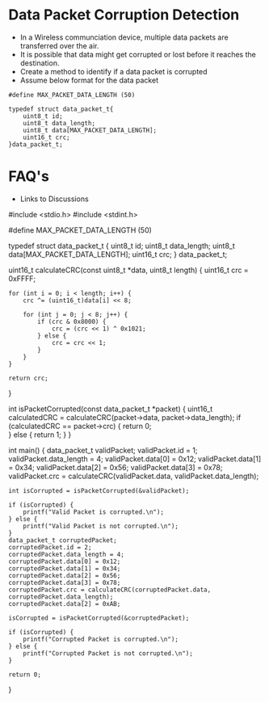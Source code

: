 # Data Packet Corruption Detection
* In a Wireless communciation device, multiple data packets are transferred over the air. 
* It is possible that data might get corrupted or lost before it reaches the destination.
* Create a method to identify if a data packet is corrupted
* Assume below format for the data packet

```
#define MAX_PACKET_DATA_LENGTH (50)

typedef struct data_packet_t{
    uint8_t id;
    uint8_t data_length;
    uint8_t data[MAX_PACKET_DATA_LENGTH];
    uint16_t crc;
}data_packet_t;

```
# FAQ's
* Links to Discussions


#include <stdio.h>
#include <stdint.h>

#define MAX_PACKET_DATA_LENGTH (50)

typedef struct data_packet_t {
    uint8_t id;
    uint8_t data_length;
    uint8_t data[MAX_PACKET_DATA_LENGTH];
    uint16_t crc;
} data_packet_t;

uint16_t calculateCRC(const uint8_t *data, uint8_t length) {
    uint16_t crc = 0xFFFF;  

    for (int i = 0; i < length; i++) {
        crc ^= (uint16_t)data[i] << 8;  

        for (int j = 0; j < 8; j++) {
            if (crc & 0x8000) {
                crc = (crc << 1) ^ 0x1021;  
            } else {
                crc = crc << 1;  
            }
        }
    }

    return crc;
}

int isPacketCorrupted(const data_packet_t *packet) {
    uint16_t calculatedCRC = calculateCRC(packet->data, packet->data_length);
    if (calculatedCRC == packet->crc) {
        return 0;  
    } else {
        return 1; 
    }
}

int main() {
    data_packet_t validPacket;
    validPacket.id = 1;
    validPacket.data_length = 4;
    validPacket.data[0] = 0x12;
    validPacket.data[1] = 0x34;
    validPacket.data[2] = 0x56;
    validPacket.data[3] = 0x78;
    validPacket.crc = calculateCRC(validPacket.data, validPacket.data_length);

    int isCorrupted = isPacketCorrupted(&validPacket);

    if (isCorrupted) {
        printf("Valid Packet is corrupted.\n");
    } else {
        printf("Valid Packet is not corrupted.\n");
    }
    data_packet_t corruptedPacket;
    corruptedPacket.id = 2;
    corruptedPacket.data_length = 4;
    corruptedPacket.data[0] = 0x12;
    corruptedPacket.data[1] = 0x34;
    corruptedPacket.data[2] = 0x56;
    corruptedPacket.data[3] = 0x78;
    corruptedPacket.crc = calculateCRC(corruptedPacket.data, corruptedPacket.data_length);
    corruptedPacket.data[2] = 0xAB;

    isCorrupted = isPacketCorrupted(&corruptedPacket);

    if (isCorrupted) {
        printf("Corrupted Packet is corrupted.\n");
    } else {
        printf("Corrupted Packet is not corrupted.\n");
    }

    return 0;

}